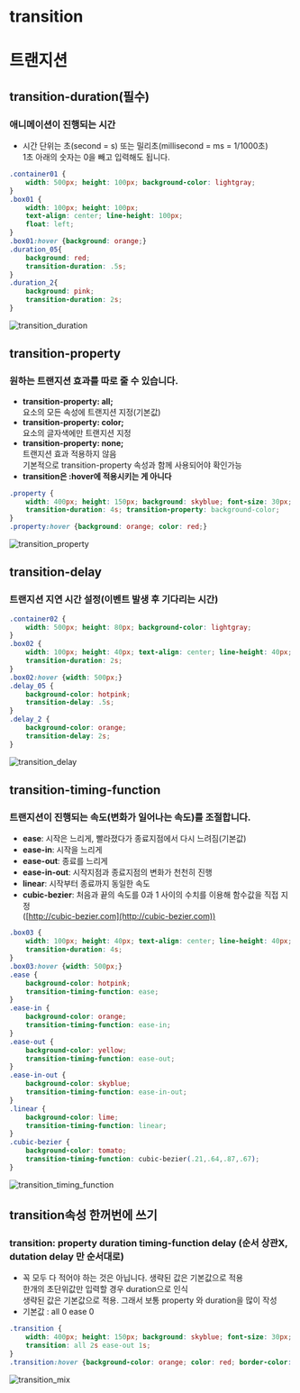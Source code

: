 # transition

# 트랜지션

## transition-duration(필수)

### 애니메이션이 진행되는 시간

- 시간 단위는 초(second = s) 또는 밀리초(millisecond = ms = 1/1000초)  
1초 아래의 숫자는 0을 빼고 입력해도 됩니다.

```css
.container01 {
    width: 500px; height: 100px; background-color: lightgray;
}
.box01 {
    width: 100px; height: 100px;
    text-align: center; line-height: 100px;
    float: left;
}
.box01:hover {background: orange;}
.duration_05{
    background: red;
    transition-duration: .5s;
}
.duration_2{
    background: pink;
    transition-duration: 2s;
}
```

![transition_duration](../images/day4_images/transition_duration.png)


## transition-property

### 원하는 트랜지션 효과를 따로 줄 수 있습니다.

- **transition-property: all;**  
요소의 모든 속성에 트랜지션 지정(기본값)
- **transition-property: color;**  
요소의 글자색에만 트랜지션 지정
- **transition-property: none;**  
트랜지션 효과 적용하지 않음  
기본적으로 transition-property 속성과 함께 사용되어야 확인가능
- **transition은 :hover에 적용시키는 게 아니다**

```css
.property {
    width: 400px; height: 150px; background: skyblue; font-size: 30px; text-align: center; line-height: 150px; font-weight: bold; 
    transition-duration: 4s; transition-property: background-color;
}
.property:hover {background: orange; color: red;}
```

![transition_property](../images/day4_images/transition_property.png)


## transition-delay

### 트랜지션 지연 시간 설정(이벤트 발생 후 기다리는 시간)

```css
.container02 {
    width: 500px; height: 80px; background-color: lightgray;
}
.box02 {
    width: 100px; height: 40px; text-align: center; line-height: 40px; 
    transition-duration: 2s;
}
.box02:hover {width: 500px;}
.delay_05 {
	background-color: hotpink; 
	transition-delay: .5s;
}
.delay_2 {
	background-color: orange; 
	transition-delay: 2s;
}
```

![transition_delay](../images/day4_images/transition_delay.png)


## transition-timing-function

### 트랜지션이 진행되는 속도(변화가 일어나는 속도)를 조절합니다.

- **ease**: 시작은 느리게, 빨라졌다가 종료지점에서 다시 느려짐(기본값)
- **ease-in**: 시작을 느리게
- **ease-out**: 종료를 느리게
- **ease-in-out**: 시작지점과 종료지점의 변화가 천천히 진행
- **linear**: 시작부터 종료까지 동일한 속도
- **cubic-bezier**: 처음과 끝의 속도를 0과 1 사이의 수치를 이용해 함수값을 직접 지정  
([http://cubic-bezier.com](http://cubic-bezier.com))

```css
.box03 {
	width: 100px; height: 40px; text-align: center; line-height: 40px; 
	transition-duration: 4s;
}
.box03:hover {width: 500px;}
.ease {
	background-color: hotpink; 
	transition-timing-function: ease;
}
.ease-in {
	background-color: orange; 
	transition-timing-function: ease-in;
}
.ease-out {
	background-color: yellow; 
	transition-timing-function: ease-out;
}
.ease-in-out {
	background-color: skyblue; 
	transition-timing-function: ease-in-out;
}
.linear {
	background-color: lime; 
	transition-timing-function: linear;
}
.cubic-bezier {
	background-color: tomato; 
	transition-timing-function: cubic-bezier(.21,.64,.87,.67);
}
```

![transition_timing_function](../images/day4_images/transition_timing_function.png)


## transition속성 한꺼번에 쓰기

### **transition: property duration timing-function delay** (순서 상관X, dutation delay 만 순서대로)

- 꼭 모두 다 적어야 하는 것은 아닙니다. 생략된 값은 기본값으로 적용  
한개의 초단위값만 입력할 경우 duration으로 인식  
생략된 값은 기본값으로 적용. 그래서 보통 property 와 duration을 많이 작성
- 기본값 : all 0 ease 0

```css
.transition {
	width: 400px; height: 150px; background: skyblue; font-size: 30px; text-align: center; line-height: 150px; font-weight: bold; border: 10px solid lime; 
	transition: all 2s ease-out 1s;
}
.transition:hover {background-color: orange; color: red; border-color: cyan; border-radius: 50px;}
```

![transition_mix](../images/day4_images/transition_mix.png)
